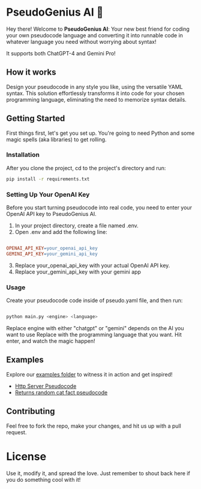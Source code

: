 # PseudoGenius AI 🚀

Hey there! Welcome to **PseudoGenius AI**: Your new best friend for coding your own pseudocode language and converting it into runnable code in whatever language you need without worrying about syntax!

It supports both ChatGPT-4 and Gemini Pro!

## How it works

Design your pseudocode in any style you like, using the versatile YAML syntax. This solution effortlessly transforms it into code for your chosen programming language, eliminating the need to memorize syntax details.

## Getting Started

First things first, let's get you set up. You're going to need Python and some magic spells (aka libraries) to get rolling.

### Installation

After you clone the project, cd to the project's directory and run:

```bash
pip install -r requirements.txt
```

### Setting Up Your OpenAI Key
Before you start turning pseudocode into real code, you need to enter your OpenAI API key to PseudoGenius AI. 

1. In your project directory, create a file named .env.
2. Open .env and add the following line:
```makefile

OPENAI_API_KEY=your_openai_api_key
GEMINI_API_KEY=your_gemini_api_key
```
3. Replace your_openai_api_key with your actual OpenAI API key.
4. Replace your_gemini_api_key with your gemini app 


### Usage

Create your pseudocode code inside of pseudo.yaml file, and then run:

```bash

python main.py <engine> <language>
```

Replace engine with either "chatgpt" or "gemini" depends on the AI you want to use
Replace <language> with the programming language that you want. Hit enter, and watch the magic happen!

## Examples

Explore our [examples folder](examples/) to witness it in action and get inspired!

- [Http Server Pseudocode](/examples/httpServer/pseudo.yaml)
- [Returns random cat fact pseudocode](/examples/catFactFetcher/pseudo.yaml)

## Contributing

Feel free to fork the repo, make your changes, and hit us up with a pull request.

# License

Use it, modify it, and spread the love. Just remember to shout back here if you do something cool with it!

